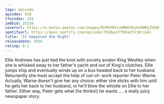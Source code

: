 ```yaml
---
tags: episode
epindex: 018
tfoindex: 233
imdbid: 25316
coverurl: https://m.media-amazon.com/images/M/MV5BYzJmMWE5NjAtNWMyZS00NmFiLWIwMDgtZDE2NzczYWFhNzIzXkEyXkFqcGdeQXVyNjc1NTYyMjg@._V1_SX202_CR0,0,202,300_.jpg
spotifyurl: https://open.spotify.com/episode/755QywlYfK6a2tVjBrik4i
title: "It Happened One Night"
releasedate: 1934
rating: 8.1
---
```


Ellie Andrews has just tied the knot with society aviator King Westley when she is whisked away to her father's yacht and out of King's clutches. Ellie jumps ship and eventually winds up on a bus headed back to her husband. Reluctantly she must accept the help of out-of- work reporter Peter Warne. Actually, Warne doesn't give her any choice: either she sticks with him until he gets her back to her husband, or he'll blow the whistle on Ellie to her father. Either way, Peter gets what (he thinks!) he wants .... a really juicy newspaper story.